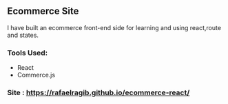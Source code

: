 ## Ecommerce Site
I have built an ecommerce front-end side for learning and using react,route and states.

### Tools Used:
* React
* Commerce.js

### Site : https://rafaelragib.github.io/ecommerce-react/